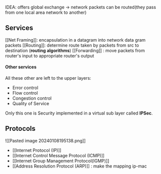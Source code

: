 IDEA: offers global exchange $\rightarrow$ network packets can be routed(they pass from one local area network to another)

## Services 
[[Net Framing]]: encapsulation in a datagram into network data gram packets
[[Routing]]: determine route taken by packets from src to destination (**routing algorithms**)
[[Forwarding]] : move packets from router's input to appropriate router's output

#### Other services
All these other are left to the upper layers:
- Error control
- Flow control
- Congestion control
- Quality of Service

Only this one is  Security  implemented in a virtual sub layer called **IPSec**.

## Protocols
![[Pasted image 20240108195138.png]]
- [[Internet Protocol (IP)]]
- [[Internet Control Message Protocol (ICMP)]]
- [[Internet Group Management Protocol(IGMP)]]
- [[Address Resolution Protocol (ARP)]] : make   the mapping ip-mac









 